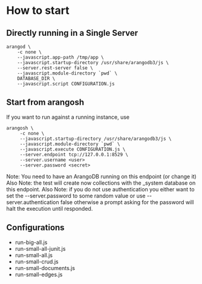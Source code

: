 # How to start

## Directly running in a Single Server

    arangod \
        -c none \
        --javascript.app-path /tmp/app \
        --javascript.startup-directory /usr/share/arangodb3/js \
        --server.rest-server false \
        --javascript.module-directory `pwd` \
        DATABASE_DIR \
        --javascript.script CONFIGURATION.js

## Start from arangosh

If you want to run against a running instance, use

    arangosh \
         -c none \
         --javascript.startup-directory /usr/share/arangodb3/js \
         --javascript.module-directory `pwd` \
         --javascript.execute CONFIGURATION.js \
         --server.endpoint tcp://127.0.0.1:8529 \
         --server.username <user>
         --server.password <secret>

Note: You need to have an ArangoDB running on this endpoint (or change it)
Also Note: the test will create now collections with the _system database on this endpoint.
Also Note: if you do not use authentication you either want to set the --server.password to some
random value or use --server.authentication false otherwise a prompt asking for the
password will halt the execution until responded.

## Configurations

- run-big-all.js
- run-small-all-junit.js
- run-small-all.js
- run-small-crud.js
- run-small-documents.js
- run-small-edges.js
